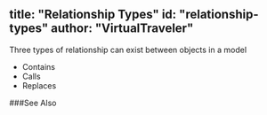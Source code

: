 title: "Relationship Types"
id: "relationship-types" 
author: "VirtualTraveler"
---
Three types of relationship can exist between objects in a model

- Contains
- Calls
- Replaces  

###See Also 